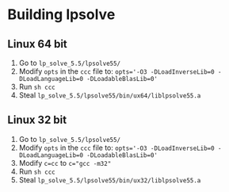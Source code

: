 Building lpsolve
================

Linux 64 bit
------------

 1. Go to `lp_solve_5.5/lpsolve55/`
 2. Modify `opts` in the `ccc` file to:
    `opts='-O3 -DLoadInverseLib=0 -DLoadLanguageLib=0 -DLoadableBlasLib=0'`
 3. Run `sh ccc`
 4. Steal `lp_solve_5.5/lpsolve55/bin/ux64/liblpsolve55.a`

Linux 32 bit
------------

 1. Go to `lp_solve_5.5/lpsolve55/`
 2. Modify `opts` in the `ccc` file to:
    `opts='-O3 -DLoadInverseLib=0 -DLoadLanguageLib=0 -DLoadableBlasLib=0'`
 3. Modify `c=cc` to `c="gcc -m32"`
 4. Run `sh ccc`
 5. Steal `lp_solve_5.5/lpsolve55/bin/ux32/liblpsolve55.a`


